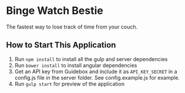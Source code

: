 # Binge Watch Bestie
The fastest way to lose track of time from your couch. 


## How to Start This Application
1. Run `npm install` to install all the gulp and server dependencies
2. Run `bower install` to install angular dependencies
3. Get an API key from Guidebox and include it as `API_KEY_SECRET` in a config.js file in the server folder. See config.example.js for example. 
4. Run `gulp start` for preview of the application